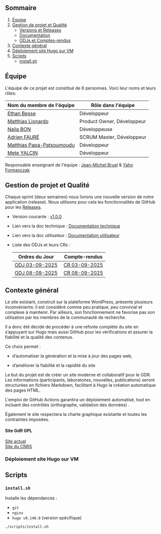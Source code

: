 
## Sommaire

1. [Équipe](#équipe)
2. [Gestion de projet et Qualité](#gestion-de-projet-et-qualité)
   - [Versions et Releases](#gestion-de-projet-et-qualité)
   - [Documentation](#gestion-de-projet-et-qualité)
   - [ODJs et Comptes-rendus](#gestion-de-projet-et-qualité)
3. [Contexte général](#contexte-général)
4. [Déploiement site Hugo sur VM](#déploiement-site-hugo-sur-vm)
5. [Scripts](#scripts)
   - [install.sh](#installsh)

## Équipe

L'équipe de ce projet est constitué de 6 personnes. Voici leur noms et leurs rôles:

| Nom du membre de l'équipe                                   | Rôle dans l'équipe                |
|-------------------------------------------------------------|-----------------------------------|
| [Ethan Besse](https://github.com/LeJoker747)                | Développeur                       |
| [Matthias Lionardo](https://github.com/mtthIA)              | Product Owner, Développeur        |
| [Naila BON](https://github.com/naila-bon)                   | Développeuse                      |
| [Adrien FAURÉ](https://github.com/AirbnbEcoPlus)            | SCRUM Master, Développeur         |
| [Matthias Papa-Patsoumoudu](https://github.com/Matthias426) | Développeur                       |
| [Mete YALCIN](https://github.com/MeteIsCoding)              | Développeur                       |

Responsable enseignant de l'équipe : [Jean-Michel Bruel](jean-michel.bruel@irit.fr) & [Yahn Formanczak](yahn.formanczak@univ-tlse2.fr) 

## Gestion de projet et Qualité

Chaque sprint (deux semaines) nous livrons une nouvelle version de notre application (release).
Nous utilisons pour cela les fonctionnalités de GitHub pour les [Releases](https://docs.github.com/en/repositories/releasing-projects-on-github).

- Version courante : [v1.0.0]()
- Lien vers la doc technique : [Documentation technique](https://github.com/gdr-gpl/gdr-gpl/wiki/Documentation-Technique--%E2%80%90-GDR%E2%80%90GPL)
- Lien vers la doc utilisateur : [Documentation utilisateur](https://github.com/gdr-gpl/gdr-gpl/wiki/Documentation-Utilisateur-%E2%80%90-GDR%E2%80%90GPL)

- Liste des ODJs et leurs CRs :

  | Ordres du Jour | Compte-rendus |
  |----------------|---------------|
  | [ODJ 03-09-2025](https://github.com/gdr-gpl/gdr-gpl/blob/dev/Documents/R%C3%A9unions/Ordre%20du%20jour%20n%C2%B01%20SAE%20S5.01.pdf) | [CR 03-09-2025](https://github.com/gdr-gpl/gdr-gpl/blob/dev/Documents/R%C3%A9unions/Compte%20rendu%20n%C2%B01%20SAE%20S5.01.pdf)|
  | [ODJ 08-09-2025](https://github.com/gdr-gpl/gdr-gpl/blob/dev/Documents/R%C3%A9unions/Ordre%20du%20jour%20n%C2%B02%20SAE%20S5.01.pdf) | [CR 08-09-2025](https://github.com/gdr-gpl/gdr-gpl/blob/dev/Documents/R%C3%A9unions/Compte%20rendu%20n%C2%B02%20SAE%20S5.01.pdf)|


## Contexte général

Le site existant, construit sur la plateforme WordPress, présente plusieurs inconvénients: il est considéré comme peu pratique, peu convivial et complexe à maintenir. Par ailleurs, son fonctionnement ne favorise pas son utilisation par les membres de la communauté de recherche.

Il a donc été décidé de procéder à une refonte complète du site en s’appuyant sur Hugo mais aussi GitHub pour les vérifications et assurer la fiabilité et la qualité des contenus.

Ce choix permet :

- d’automatiser la génération et la mise à jour des pages web,

- d’améliorer la fiabilité et la rapidité du site

Le but du projet est de créer un site moderne et collaboratif pour le GDR. Les informations (participants, laboratoires, nouvelles, publications) seront structurées en fichiers Markdown, facilitant à Hugo la création automatique des pages HTML.

L'emploi de GitHub Actions garantira un déploiement automatisé, tout en incluant des contrôles (orthographe, validation des données) .

Également le site respectera la charte graphique existante et toutes les contraintes imposées.

#### Site GdR GPL <br>
[Site actuel](https://gdr-gpl.cnrs.fr/) <br>
[Site du CNRS](https://mygdr.hosted.lip6.fr/accueilGDR/7/10)


### Déploiement site Hugo sur VM

## Scripts

### `install.sh`

Installe les dépendances :

- `git`
- `nginx`
- `hugo v0.148.0` (version spécifique)

```
./scripts/install.sh
```

